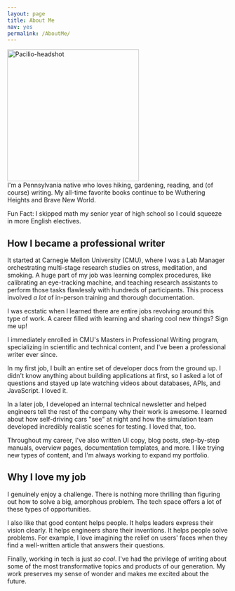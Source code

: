 ```yaml
---
layout: page
title: About Me
nav: yes
permalink: /AboutMe/
---
```


<img src="/pics-pdfs/Headshot.jpg" alt="Pacilio-headshot" width="300"/>

<br>
I'm a Pennsylvania native who loves hiking, gardening, reading, and (of course) writing. My all-time favorite books continue to be Wuthering Heights and Brave New World.

Fun Fact: I skipped math my senior year of high school so I could squeeze in more English electives.

## How I became a professional writer

It started at Carnegie Mellon University (CMU), where I was a Lab Manager orchestrating multi-stage research studies on stress, meditation, and smoking. A huge part of my job was learning complex procedures, like calibrating an eye-tracking machine, and teaching research assistants to perform those tasks flawlessly with hundreds of participants. This process involved *a lot* of in-person training and thorough documentation.

I was ecstatic when I learned there are entire jobs revolving around this type of work. A career filled with learning and sharing cool new things? Sign me up!

I immediately enrolled in CMU's Masters in Professional Writing program, specializing in scientific and technical content, and I've been a professional writer ever since.

In my first job, I built an entire set of developer docs from the ground up. I didn't know anything about building applications at first, so I asked a lot of questions and stayed up late watching videos about databases, APIs, and JavaScript. I loved it.

In a later job, I developed an internal technical newsletter and helped engineers tell the rest of the company why their work is awesome. I learned about how self-driving cars "see" at night and how the simulation team developed incredibly realistic scenes for testing. I loved that, too.

Throughout my career, I've also written UI copy, blog posts, step-by-step manuals, overview pages, documentation templates, and more. I like trying new types of content, and I'm always working to expand my portfolio.

## Why I love my job

I genuinely enjoy a challenge. There is nothing more thrilling than figuring out how to solve a big, amorphous problem. The tech space offers a lot of these types of opportunities.

I also like that good content helps people. It helps leaders express their vision clearly. It helps engineers share their inventions. It helps people solve problems. For example, I love imagining the relief on users' faces when they find a well-written article that answers their questions.

Finally, working in tech is just *so cool*. I've had the privilege of writing about some of the most transformative topics and products of our generation. My work preserves my sense of wonder and makes me excited about the future.   
